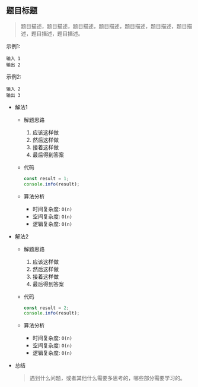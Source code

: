 ## 题目标题

> 题目描述，题目描述，题目描述，题目描述，题目描述，题目描述，题目描述，题目描述，题目描述。

示例1:
```text
输入 1 
输出 2
```
示例2:
```text
输入 2
输出 3
```

- 解法1
  - 解题思路    
    1. 应该这样做
    2. 然后这样做
    3. 接着这样做
    4. 最后得到答案
    
  - 代码
    ```javascript
    const result = 1;
    console.info(result);
    ```
    
  - 算法分析
    - 时间复杂度: `O(n)`
    - 空间复杂度: `O(n)`
    - 逻辑复杂度: `O(n)`

- 解法2
  - 解题思路    
    1. 应该这样做
    2. 然后这样做
    3. 接着这样做
    4. 最后得到答案
    
  - 代码
    ```javascript
    const result = 2;
    console.info(result);
    ```
    
  - 算法分析
    - 时间复杂度: `O(n)`
    - 空间复杂度: `O(n)`
    - 逻辑复杂度: `O(n)`

- 总结
  > 遇到什么问题，或者其他什么需要多思考的，哪些部分需要学习的。
